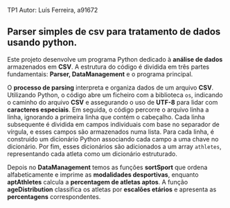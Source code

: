 TP1
Autor: Luís Ferreira, a91672
## Parser simples de csv para tratamento de dados usando python.
Este projeto desenvolve um programa Python dedicado à **análise de dados** armazenados em **CSV**. A estrutura do código é dividida em três partes fundamentais: **Parser, DataManagement** e o programa principal.

O **processo de parsing** interpreta e organiza dados de um arquivo **CSV**. Utilizando Python, o código abre um ficheiro com a biblioteca `os`, indicando o caminho do arquivo **CSV** e assegurando o uso de **UTF-8** para lidar com **caracteres especiais**. Em seguida, o código percorre o arquivo linha a linha, ignorando a primeira linha que contém o cabeçalho. Cada linha subsequente é dividida em campos individuais com base no separador de vírgula, e esses campos são armazenados numa lista. Para cada linha, é construído um dicionário Python associando cada campo a uma chave no dicionário. Por fim, esses dicionários são adicionados a um array `athletes`, representando cada atleta como um dicionário estruturado.

 Depois no **DataManagement** temos as funções **sortSport** que ordena alfabeticamente e imprime as **modalidades desportivas**, enquanto **aptAthletes** calcula a **percentagem de atletas aptos**. A função **ageDistribution** classifica os atletas por **escalões etários** e apresenta as **percentagens** correspondentes.
